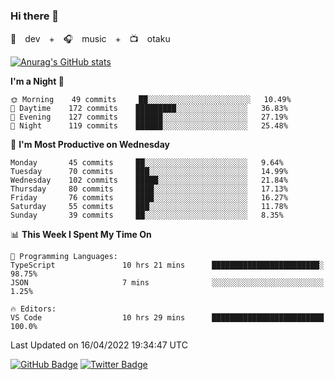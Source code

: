 ### Hi there 👋

🚀　dev　+　🎧　music　+　📺　otaku


[![Anurag's GitHub stats](https://github-readme-stats.vercel.app/api?username=koheitasaka&count_private=true&show_icons=true&theme=monokai)](https://github.com/koheitasaka/github-readme-stats)

<!--START_SECTION:waka-->
**I'm a Night 🦉** 

```text
🌞 Morning    49 commits     ██░░░░░░░░░░░░░░░░░░░░░░░   10.49% 
🌆 Daytime    172 commits    █████████░░░░░░░░░░░░░░░░   36.83% 
🌃 Evening    127 commits    ██████░░░░░░░░░░░░░░░░░░░   27.19% 
🌙 Night      119 commits    ██████░░░░░░░░░░░░░░░░░░░   25.48%

```
📅 **I'm Most Productive on Wednesday** 

```text
Monday       45 commits     ██░░░░░░░░░░░░░░░░░░░░░░░   9.64% 
Tuesday      70 commits     ███░░░░░░░░░░░░░░░░░░░░░░   14.99% 
Wednesday    102 commits    █████░░░░░░░░░░░░░░░░░░░░   21.84% 
Thursday     80 commits     ████░░░░░░░░░░░░░░░░░░░░░   17.13% 
Friday       76 commits     ████░░░░░░░░░░░░░░░░░░░░░   16.27% 
Saturday     55 commits     ███░░░░░░░░░░░░░░░░░░░░░░   11.78% 
Sunday       39 commits     ██░░░░░░░░░░░░░░░░░░░░░░░   8.35%

```


📊 **This Week I Spent My Time On** 

```text
💬 Programming Languages: 
TypeScript               10 hrs 21 mins      ████████████████████████░   98.75% 
JSON                     7 mins              ░░░░░░░░░░░░░░░░░░░░░░░░░   1.25%

🔥 Editors: 
VS Code                  10 hrs 29 mins      █████████████████████████   100.0%

```


 Last Updated on 16/04/2022 19:34:47 UTC
<!--END_SECTION:waka-->

[![GitHub Badge](https://img.shields.io/badge/GitHub-100000?style=for-the-badge&logo=github&logoColor=white)](https://github.com/koheitasaka)
[![Twitter Badge](https://img.shields.io/badge/Twitter-1DA1F2?style=for-the-badge&logo=twitter&logoColor=white)](https://twitter.com/sleep_asleep_)
